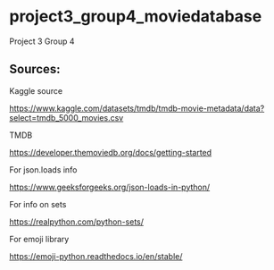 # project3_group4_moviedatabase
Project 3 Group 4

## Sources:

Kaggle source

https://www.kaggle.com/datasets/tmdb/tmdb-movie-metadata/data?select=tmdb_5000_movies.csv

TMDB 

https://developer.themoviedb.org/docs/getting-started

For json.loads info

https://www.geeksforgeeks.org/json-loads-in-python/

For info on sets

https://realpython.com/python-sets/

For emoji library

https://emoji-python.readthedocs.io/en/stable/
